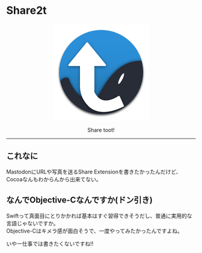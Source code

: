 # Share2t

<div align="center">
<img src="./Share2t/Assets.xcassets/AppIcon.appiconset/icon_256x256.png">

Share toot!
</div>

----

## これなに

MastodonにURLや写真を送るShare Extensionを書きたかったんだけど、Cocoaなんもわからんから出来てない。

## なんでObjective-Cなんですか(ドン引き)

Swiftって真面目にとりかかれば基本はすぐ習得できそうだし、普通に実用的な言語じゃないですか。  
Objective-Cはキメラ感が面白そうで、一度やってみたかったんですよね。

いやー仕事では書きたくないですね!!
